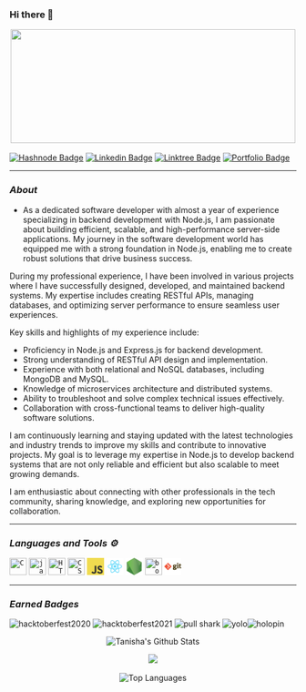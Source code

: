 ### Hi there 👋

<!--
**TANISHA3665/tanisha3665** is a ✨ _special_ ✨ repository because its `README.md` (this file) appears on your GitHub profile.

Here are some ideas to get you started:

- 🔭 I’m currently working on ...
- 🌱 I’m currently learning ...
- 👯 I’m looking to collaborate on ...
- 🤔 I’m looking for help with ...
- 💬 Ask me about ...
- 📫 How to reach me: ...
- 😄 Pronouns: ...
- ⚡ Fun fact: ...
-->



<p align="center">
  <img width="500" height="200" src="https://user-images.githubusercontent.com/62883463/236630159-7f62b826-c938-4f0f-aa38-fe7b7fbe0e9f.gif">
</p>

 [![Hashnode Badge](https://img.shields.io/badge/-tanisha-03a9f4?style=flat-square&logo=Hashnode&logoColor=white&link=https://tanishaaaa.hashnode.dev/)](https://tanishaaaa.hashnode.dev/)  [![Linkedin Badge](https://img.shields.io/badge/-tanisha-darkblue?style=flat-square&logo=Linkedin&logoColor=white&link=https://www.linkedin.com/in/tanisha-jaiswal-3547681a9/)](https://www.linkedin.com/in/tanisha-jaiswal-3547681a9/)  [![Linktree Badge](https://img.shields.io/badge/-tanisha-pink?style=flat-square&logo=Linktree&logoColor=black&link=https://linktr.ee/tanisha3665)](https://linktr.ee/tanisha3665)  [![Portfolio Badge](https://img.shields.io/badge/-tanisha.me-c14438?style=flat-square&logo=Browser&logoColor=white&link=https://TANISHA3665.github.io/)](https://TANISHA3665.github.io/) 

---------------------------------------------------------------------------------------------------------------------------------------------------------------------------------
### <i>About</i>
 
-  As a dedicated software developer with almost a year of experience specializing in backend development with Node.js, I am passionate about building efficient, scalable, and high-performance server-side applications. My journey in the software development world has equipped me with a strong foundation in Node.js, enabling me to create robust solutions that drive business success.

During my professional experience, I have been involved in various projects where I have successfully designed, developed, and maintained backend systems. My expertise includes creating RESTful APIs, managing databases, and optimizing server performance to ensure seamless user experiences.

Key skills and highlights of my experience include:

* Proficiency in Node.js and Express.js for backend development.
* Strong understanding of RESTful API design and implementation.
* Experience with both relational and NoSQL databases, including MongoDB and MySQL.
* Knowledge of microservices architecture and distributed systems.
* Ability to troubleshoot and solve complex technical issues effectively.
* Collaboration with cross-functional teams to deliver high-quality software solutions.

I am continuously learning and staying updated with the latest technologies and industry trends to improve my skills and contribute to innovative projects. My goal is to leverage my expertise in Node.js to develop backend systems that are not only reliable and efficient but also scalable to meet growing demands.

I am enthusiastic about connecting with other professionals in the tech community, sharing knowledge, and exploring new opportunities for collaboration.

---------------------------------------------------------------------------------------------------------------------------------------------------------------------------------
### <i>Languages and Tools ⚙</i>
<code><img width="30px" height="30" src="https://raw.githubusercontent.com/jmnote/z-icons/master/svg/c.svg" title="C"></code>
<code><img width="30px" height="30" src="https://raw.githubusercontent.com/jmnote/z-icons/master/svg/java.svg" title="java"></code>
<code><img width="30px" height="30" src="https://upload.wikimedia.org/wikipedia/commons/thumb/6/61/HTML5_logo_and_wordmark.svg/2048px-HTML5_logo_and_wordmark.svg.png" title="HTML5"></code>
<code><img width="30px" height="30" src="https://upload.wikimedia.org/wikipedia/commons/thumb/d/d5/CSS3_logo_and_wordmark.svg/1200px-CSS3_logo_and_wordmark.svg.png" title="CSS3"></code>
<code><img width="30px" height="30" src="https://raw.githubusercontent.com/github/explore/80688e429a7d4ef2fca1e82350fe8e3517d3494d/topics/javascript/javascript.png" title="javascript"></code>
<code><img width="30px" height="30" src="https://raw.githubusercontent.com/github/explore/80688e429a7d4ef2fca1e82350fe8e3517d3494d/topics/react/react.png" title="react"></code>
<code><img width="30px" height="30" src="https://raw.githubusercontent.com/github/explore/80688e429a7d4ef2fca1e82350fe8e3517d3494d/topics/nodejs/nodejs.png" title="nodejs"></code>
<code><img width="30px" height="30" src="https://raw.githubusercontent.com/jmnote/z-icons/master/svg/bootstrap.svg" title="bootstrap"></code>
<code><img width="30px" height="30" src="https://raw.githubusercontent.com/github/explore/80688e429a7d4ef2fca1e82350fe8e3517d3494d/topics/git/git.png" title="git"></code>

---------------------------------------------------------------------------------------------------------------------------------------------------------------------------------
### <i>Earned Badges</i>

<img src="https://res.cloudinary.com/practicaldev/image/fetch/s--ipK3ZYfm--/c_limit,f_auto,fl_progressive,q_80,w_375/https://dev-to-uploads.s3.amazonaws.com/uploads/badge/badge_image/80/hacktoberfest2020-badge_2.png" alt="hacktoberfest2020" width="100" height="100"> <img src="https://res.cloudinary.com/practicaldev/image/fetch/s--cm4PWdMq--/c_limit,f_auto,fl_progressive,q_80,w_375/https://dev-to-uploads.s3.amazonaws.com/uploads/badge/badge_image/131/hacktoberfest-2021-badge.png" alt="hacktoberfest2021" width="100" height="100"> <img src="https://github.githubassets.com/images/modules/profile/achievements/pull-shark-default.png" alt="pull shark" width="100" height="100"> <img src="https://github.githubassets.com/images/modules/profile/achievements/yolo-default.png" alt="yolo" width="100" height="100"><img src="https://www.holopin.io/_next/image?url=https%3A%2F%2Fassets.holopin.io%2FeyJidWNrZXQiOiJob2xvcGluLWFzc2V0cyIsImtleSI6ImFzc2V0cy9jbDhlcTN6OWMwMzU3MDlsM2Z4OTluOHg2IiwiZWRpdHMiOnsicm90YXRlIjpudWxsfX0%3D&w=1920&q=75" alt="holopin" width="100" height="100">

<p align="center">
  <img alt="Tanisha's Github Stats" src="https://github-readme-stats.vercel.app/api?username=TANISHA3665&show_icons=true&theme=gotham">
</p>

<p align="center">
  <img alig src="https://github-profile-trophy.vercel.app/?username=TANISHA3665&&row=2&column=4&theme=juicyfresh" />
</p>

<p align="center">
  <img alt="Top Languages" src="https://github-readme-stats.vercel.app/api/top-langs/?username=TANISHA3665&show_icons=true&theme=gotham">
</p>

<!-- <p align="center">
  <img width="200" height="100" src="https://math.sun.ac.za/prodinger/thanks.gif">
</p> -->

